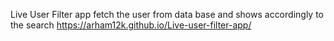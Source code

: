 Live User Filter app fetch the user from data base and shows accordingly to the search
https://arham12k.github.io/Live-user-filter-app/
